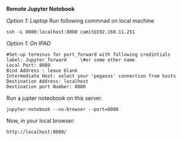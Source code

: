
**Remote Jupyter Notebook**

*Option 1: Laptop*
Run following commnad on local machine
```
ssh -L 8080:localhost:8080 camit@192.168.11.251
```
*Option 1: On IPAD*
```shell
#Set-up terminus for port_forward with following credintials
label: Jupyter_forward     \#or some other name
Local Port: 8080
Bind Address : leave blank
Intermediate Host: select your 'pegasus' connection from hosts
Destination Address: localhost
Destination port Number: 8080
```

Run a jupter noteobook on this server.
```
jupyter-notebook --no-browser --port=8080
```

Now, in your local browser:
```
http://localhost:8080/
```
